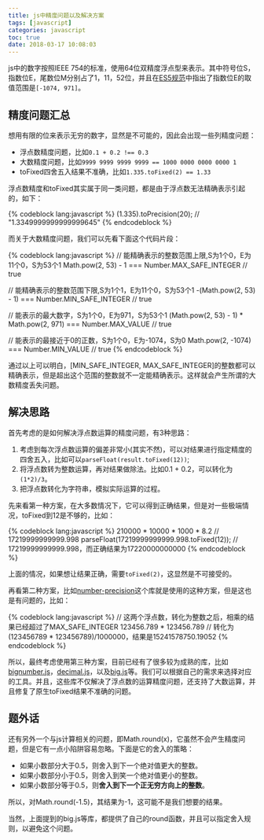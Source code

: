 ```yaml
---
title: js中精度问题以及解决方案
tags: [javascript]
categories: javascript
toc: true
date: 2018-03-17 10:08:03
---
```


js中的数字按照IEEE 754的标准，使用64位双精度浮点型来表示。其中符号位S，指数位E，尾数位M分别占了1，11，52位，并且在[ES5规范](https://es5.github.io/#x8.5)中指出了指数位E的取值范围是`[-1074, 971]`。

## 精度问题汇总

想用有限的位来表示无穷的数字，显然是不可能的，因此会出现一些列精度问题：

- 浮点数精度问题，比如`0.1 + 0.2 !== 0.3`
- 大数精度问题，比如`9999 9999 9999 9999 == 1000 0000 0000 0000 1`
- toFixed四舍五入结果不准确，比如`1.335.toFixed(2) == 1.33`

浮点数精度和toFixed其实属于同一类问题，都是由于浮点数无法精确表示引起的，如下：

{% codeblock lang:javascript %}
(1.335).toPrecision(20);    // "1.3349999999999999645"
{% endcodeblock %}

而关于大数精度问题，我们可以先看下面这个代码片段：

{% codeblock lang:javascript %}
// 能精确表示的整数范围上限,S为1个0，E为11个0，S为53个1
Math.pow(2, 53) - 1 === Number.MAX_SAFE_INTEGER    // true

// 能精确表示的整数范围下限,S为1个1，E为11个0，S为53个1
-(Math.pow(2, 53) - 1) === Number.MIN_SAFE_INTEGER    // true

// 能表示的最大数字，S为1个0，E为971，S为53个1
(Math.pow(2, 53) - 1) * Math.pow(2, 971) === Number.MAX_VALUE    // true

// 能表示的最接近于0的正数，S为1个0，E为-1074，S为0
Math.pow(2, -1074) === Number.MIN_VALUE // true
{% endcodeblock %}

通过以上可以明白，[MIN_SAFE_INTEGER, MAX_SAFE_INTEGER]的整数都可以精确表示，但是超出这个范围的整数就不一定能精确表示。这样就会产生所谓的大数精度丢失问题。

## 解决思路

首先考虑的是如何解决浮点数运算的精度问题，有3种思路：

1. 考虑到每次浮点数运算的偏差非常小(其实不然)，可以对结果进行指定精度的四舍五入，比如可以`parseFloat(result.toFixed(12))`;
2. 将浮点数转为整数运算，再对结果做除法。比如0.1 + 0.2，可以转化为`(1*2)/3`。
3. 把浮点数转化为字符串，模拟实际运算的过程。

先来看第一种方案，在大多数情况下，它可以得到正确结果，但是对一些极端情况，toFixed到12是不够的，比如：

{% codeblock lang:javascript %}
210000 * 10000  * 1000 * 8.2    // 17219999999999.998
parseFloat(17219999999999.998.toFixed(12));    // 17219999999999.998，而正确结果为17220000000000
{% endcodeblock %}

上面的情况，如果想让结果正确，需要`toFixed(2)`，这显然是不可接受的。

再看第二种方案，比如[number-precision](https://github.com/nefe/number-precision)这个库就是使用的这种方案，但是这也是有问题的，比如：

{% codeblock lang:javascript %}
// 这两个浮点数，转化为整数之后，相乘的结果已经超过了MAX_SAFE_INTEGER
123456.789 * 123456.789     // 转化为(123456789 * 123456789)/1000000，结果是15241578750.19052
{% endcodeblock %}

所以，最终考虑使用第三种方案，目前已经有了很多较为成熟的库，比如[bignumber.js](https://github.com/MikeMcl/bignumber.js)，[decimal.js](https://github.com/MikeMcl/decimal.js)，以及[big.js](https://github.com/MikeMcl/big.js)等。我们可以根据自己的需求来选择对应的工具。并且，这些库不仅解决了浮点数的运算精度问题，还支持了大数运算，并且修复了原生toFixed结果不准确的问题。

## 题外话

还有另外一个与js计算相关的问题，即Math.round(x)，它虽然不会产生精度问题，但是它有一点小陷阱容易忽略。下面是它的舍入的策略：

- 如果小数部分大于0.5，则舍入到下一个绝对值更大的整数。
- 如果小数部分小于0.5，则舍入到笑一个绝对值更小的整数。
- 如果小数部分等于0.5，则**舍入到下一个正无穷方向上的整数**。

所以，对Math.round(-1.5)，其结果为-1，这可能不是我们想要的结果。

当然，上面提到的big.js等库，都提供了自己的round函数，并且可以指定舍入规则，以避免这个问题。

